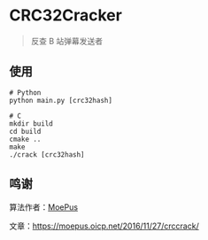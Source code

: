 # CRC32Cracker

> 反查 B 站弹幕发送者

## 使用

```shell
# Python
python main.py [crc32hash]

# C
mkdir build
cd build
cmake ..
make
./crack [crc32hash]
```

## 鸣谢

算法作者：[MoePus](https://github.com/MoePus)

文章：<https://moepus.oicp.net/2016/11/27/crccrack/>
